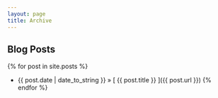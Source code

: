 ```yaml
---
layout: page
title: Archive
---
```

## Blog Posts

{% for post in site.posts %}
* {{ post.date | date_to_string }} &raquo; [ {{ post.title }} ]({{ post.url }})
{% endfor %}

